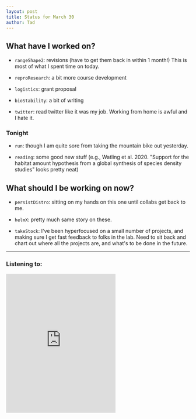 ```yaml
---
layout: post 
title: Status for March 30 
author: Tad
---
```


## What have I worked on?

* `rangeShape2`: revisions (have to get them back in within 1 month!) This is most of what I spent time on today. 

* `reproResearch`: a bit more course development

* `logistics`: grant proposal

* `bioStability`: a bit of writing

* `twitter`: read twitter like it was my job. Working from home is awful and I hate it. 





### Tonight

* `run`: though I am quite sore from taking the mountain bike out yesterday.

* `reading`: some good new stuff (e.g., Watling et al. 2020. "Support for the habitat amount hypothesis from a global synthesis of species density studies" looks pretty neat)




## What should I be working on now?

* `persistDistro`: sitting on my hands on this one until collabs get back to me.

* `helmX`: pretty much same story on these.

* `takeStock`: I've been hyperfocused on a small number of projects, and making sure I get fast feedback to folks in the lab. Need to sit back and chart out where all the projects are, and what's to be done in the future. 




--- 

### Listening to:

<iframe src="https://open.spotify.com/embed/track/1zokb5b8S1GFTB59XviRsb" width="300" height="380" frameborder="0" allowtransparency="true" allow="encrypted-media"></iframe>

<i class='fa fa-code' style='color:pink'></i>
